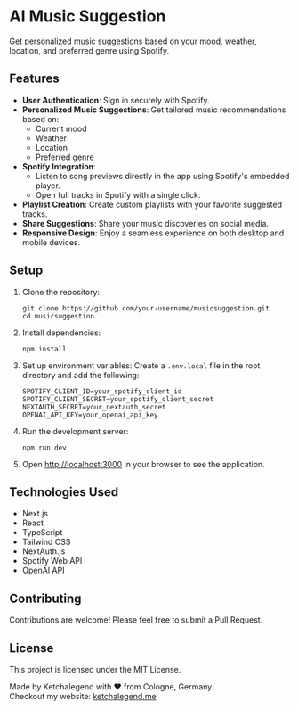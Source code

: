 # AI Music Suggestion

Get personalized music suggestions based on your mood, weather, location, and preferred genre using Spotify.

## Features

- **User Authentication**: Sign in securely with Spotify.
- **Personalized Music Suggestions**: Get tailored music recommendations based on:
  - Current mood
  - Weather
  - Location
  - Preferred genre
- **Spotify Integration**: 
  - Listen to song previews directly in the app using Spotify's embedded player.
  - Open full tracks in Spotify with a single click.
- **Playlist Creation**: Create custom playlists with your favorite suggested tracks.
- **Share Suggestions**: Share your music discoveries on social media.
- **Responsive Design**: Enjoy a seamless experience on both desktop and mobile devices.

## Setup

1. Clone the repository:
   ```
   git clone https://github.com/your-username/musicsuggestion.git
   cd musicsuggestion
   ```

2. Install dependencies:
   ```
   npm install
   ```

3. Set up environment variables:
   Create a `.env.local` file in the root directory and add the following:
   ```
   SPOTIFY_CLIENT_ID=your_spotify_client_id
   SPOTIFY_CLIENT_SECRET=your_spotify_client_secret
   NEXTAUTH_SECRET=your_nextauth_secret
   OPENAI_API_KEY=your_openai_api_key
   ```

4. Run the development server:
   ```
   npm run dev
   ```

5. Open [http://localhost:3000](http://localhost:3000) in your browser to see the application.

## Technologies Used

- Next.js
- React
- TypeScript
- Tailwind CSS
- NextAuth.js
- Spotify Web API
- OpenAI API

## Contributing

Contributions are welcome! Please feel free to submit a Pull Request.

## License

This project is licensed under the MIT License.

Made by Ketchalegend with ❤️ from Cologne, Germany.  
Checkout my website: [ketchalegend.me](https://ketchalegend.me)